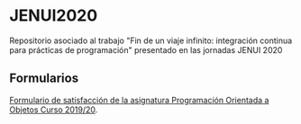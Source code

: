 # JENUI2020

Repositorio asociado al trabajo "Fin de un viaje infinito: integración continua para prácticas de programación" presentado en las jornadas JENUI 2020






## Formularios

[Formulario de satisfacción de la asignatura Programación Orientada a Objetos Curso 2019/20](https://forms.gle/d5CFukstVwW9nYBt6).
